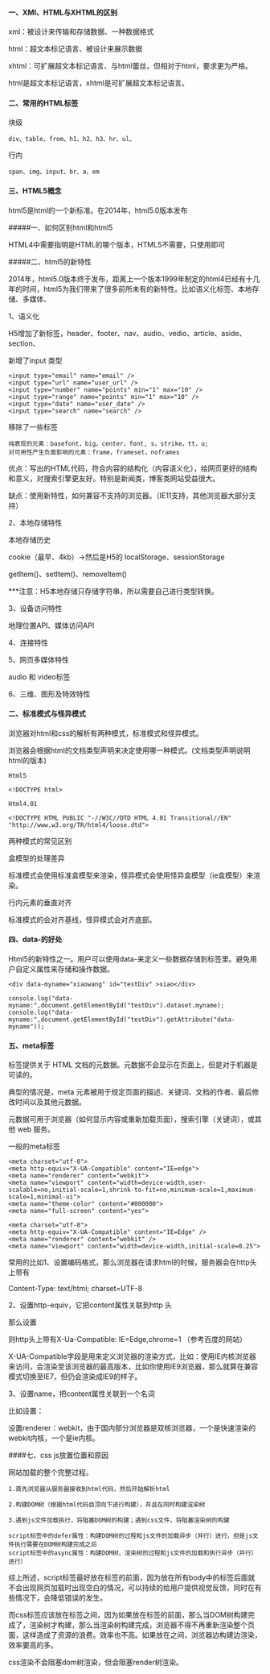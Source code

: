 #### 一、XMl、HTML与XHTML的区别

xml：被设计来传输和存储数据、一种数据格式

html：超文本标记语言、被设计来展示数据

xhtml：可扩展超文本标记语言、与html蕾丝，但相对于html，要求更为严格。

html是超文本标记语言，xhtml是可扩展超文本标记语言。

#### 二、常用的HTML标签

块级

```
div、table、from、h1、h2、h3、hr、ul、 
```

行内

```
span、img、input、br、a、em
```

#### 三、HTML5概念

html5是html的一个新标准。在2014年，html5.0版本发布

#####一、如何区别html和html5

HTML4中需要指明是HTML的哪个版本，HTML5不需要，只使用<!DOCTYPE html>即可

#####二、html5的新特性

2014年，html5.0版本终于发布，距离上一个版本1999年制定的html4已经有十几年的时间，html5为我们带来了很多前所未有的新特性。比如语义化标签、本地存储、多媒体、

1、语义化

H5增加了新标签，header、footer、nav、audio、vedio、article、aside、section、

新增了input 类型

```
<input type="email" name="email" />
<input type="url" name="user_url" />
<input type="number" name="points" min="1" max="10" />
<input type="range" name="points" min="1" max="10" />
<input type="date" name="user_date" />
<input type="search" name="search" />
```

移除了一些标签

```
纯表现的元素：basefont，big，center，font, s，strike，tt，u;
对可用性产生负面影响的元素：frame，frameset，noframes
```

优点：写出的HTML代码，符合内容的结构化（内容语义化），给网页更好的结构和意义，对搜索引擎更友好。特别是新闻类，博客类网站受益很大。

缺点：使用新特性，如何兼容不支持的浏览器。（IE11支持，其他浏览器大部分支持）

2、本地存储特性

本地存储历史

cookie（最早、4kb）->然后是H5的 localStorage、sessionStorage

getItem()、setItem()、removeItem()

***注意：H5本地存储只存储字符串，所以需要自己进行类型转换。

3、设备访问特性

地理位置API、媒体访问API

4、连接特性

5、网页多媒体特性

audio 和 video标签

6、三维、图形及特效特性

#### 二、标准模式与怪异模式

浏览器对html和css的解析有两种模式，标准模式和怪异模式。

浏览器会根据html的文档类型声明来决定使用哪一种模式。(文档类型声明说明html的版本)

```
Html5

<!DOCTYPE html>

Html4.01

<!DOCTYPE HTML PUBLIC "-//W3C//DTD HTML 4.01 Transitional//EN"
"http://www.w3.org/TR/html4/loose.dtd">
```

两种模式的常见区别

盒模型的处理差异

标准模式会使用标准盒模型来渲染，怪异模式会使用怪异盒模型（ie盒模型）来渲染。

行内元素的垂直对齐

标准模式的会对齐基线，怪异模式会对齐底部。

#### 四、data-的好处

Html5的新特性之一。用户可以使用data-来定义一些数据存储到标签里。避免用户自定义属性来存储和操作数据。

```
<div data-myname="xiaowang" id="testDiv" >xiao</div>

console.log("data-myname:",document.getElementById("testDiv").dataset.myname);
console.log("data-myname:",document.getElementById("testDiv").getAttribute("data-myname"));
```

#### 五、meta标签

标签提供关于 HTML 文档的元数据。元数据不会显示在页面上，但是对于机器是可读的。

典型的情况是，meta 元素被用于规定页面的描述、关键词、文档的作者、最后修改时间以及其他元数据。

元数据可用于浏览器（如何显示内容或重新加载页面），搜索引擎（关键词），或其他 web 服务。

一般的meta标签

```
<meta charset="utf-8">
<meta http-equiv="X-UA-Compatible" content="IE=edge">
<meta name="renderer" content="webkit">
<meta name="viewport" content="width=device-width,user-scalable=no,initial-scale=1,shrink-to-fit=no,minimum-scale=1,maximum-scale=1,minimal-ui">
<meta name="theme-color" content="#000000">
<meta name="full-screen" content="yes">
```



```
<meta charset="utf-8">
<meta http-equiv="X-UA-Compatible" content="IE=Edge" />
<meta name="renderer" content="webkit" />
<meta name="viewport" content="width=device-width,initial-scale=0.25">
```

常用的比如1、设置编码格式，那么浏览器在请求html的时候，服务器会在http头上带有

Content-Type: text/html; charset=UTF-8

2、设置http-equiv，它把content属性关联到http 头

那么设置<meta http-equiv="X-UA-Compatible" content="IE=edge">

则http头上带有X-Ua-Compatible: IE=Edge,chrome=1 （参考百度的网站）

X-UA-Compatible字段是用来定义浏览器的渲染方式，比如：使用IE内核浏览器来访问，会渲染至该浏览器的最高版本，比如你使用IE9浏览器，那么就算在兼容模式切换至IE7，但仍会渲染成IE9的样子。

3、设置name，把content属性关联到一个名词

比如设置：<meta name="renderer" content="webkit" />

设置renderer：webkit，由于国内部分浏览器是双核浏览器，一个是快速渲染的webkit内核，一个是ie内核。

####七、css js放置位置和原因

网站加载的整个完整过程。

```
1.首先浏览器从服务器接收到html代码，然后开始解析html

2.构建DOM树（根据html代码自顶向下进行构建），并且在同时构建渲染树

3.遇到js文件加载执行，将阻塞DOM树的构建；遇到css文件，将阻塞渲染树的构建

script标签中的defer属性：构建DOM树的过程和js文件的加载异步（并行）进行，但是js文件执行需要在DOM树构建完成之后
script标签中的async属性：构建DOM树、渲染树的过程和js文件的加载和执行异步（并行）进行）

```

综上所述，script标签最好放在</body>标签的前面，因为放在所有body中的标签后面就不会出现网页加载时出现空白的情况，可以持续的给用户提供视觉反馈，同时在有些情况下，会降低错误的发生。

而css标签应该放在<head></head>标签之间，因为如果放在</body>标签的前面，那么当DOM树构建完成了，渲染树才构建，那么当渲染树构建完成，浏览器不得不再重新渲染整个页面，这样造成了资源的浪费。效率也不高。如果放在<head></head>之间，浏览器边构建边渲染，效率要高的多。

css渲染不会阻塞dom树渲染，但会阻塞render树渲染。

